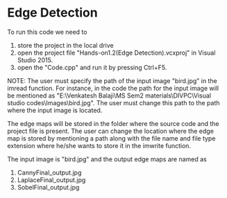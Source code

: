 # Edge Detection

To run this code we need to 
1. store the project in the local drive
2. open the project file "Hands-on1.2(Edge Detection).vcxproj" in Visual Studio 2015.
3. open the "Code.cpp" and run it by pressing Ctrl+F5.

NOTE:
The user must specify the path of the input image "bird.jpg" in the imread function. For instance, in the code the path for the input image will be mentioned as "E:\\Venkatesh Balaji\\MS Sem2 materials\\DIVPC\\Visual studio codes\\Images\\bird.jpg".
The user must change this path to the path where the input image is located.

The edge maps will be stored in the folder where the source code and the project file is present. The user can change the location where the edge map is stored by mentioning a path along with the file name and file type extension where he/she wants to store it in the imwrite function.

The input image is "bird.jpg" and the output edge maps are named as
1. CannyFinal_output.jpg
2. LaplaceFinal_output.jpg
3. SobelFinal_output.jpg